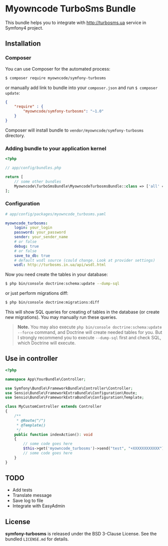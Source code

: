 Myowncode TurboSms Bundle
========================

This bundle helps you to integrate with http://turbosms.ua service in Symfony4 project.


Installation
------------

### Composer

You can use Composer for the automated process:

```bash
$ composer require myowncode/symfony-turbosms
```

or manually add link to bundle into your `composer.json` and run `$ composer update`:

```json
{
    "require" : {
        "myowncode/symfony-turbosms": "~1.0"
    }
}
```

Composer will install bundle to `vendor/myowncode/symfony-turbosms` directory.

### Adding bundle to your application kernel

```php
<?php

// app/config/bundles.php

return [
    // some other bundles
    Myowncode\TurboSmsBundle\MyowncodeTurbosmsBundle::class => ['all' => true],
];
```

### Configuration

```yaml
# app/config/packages/myowncode_turbosms.yaml

myowncode_turbosms:
    login: your_login
    password: your_password
    sender: your_sender_name
    # or false
    debug: true
    # or false
    save_to_db: true
    # default wsdl source (could change. Look at provider settings)
    wsdl: http://turbosms.in.ua/api/wsdl.html
```

Now you need create the tables in your database:

```bash
$ php bin/console doctrine:schema:update --dump-sql
```
or just perform migrations diff:
```bash
$ php bin/console doctrine:migrations:diff
```

This will show SQL queries for creating of tables in the database (or create new migrations). You may manually run these queries.

> **Note.**
You may also execute `php bin/console doctrine:schema:update --force` command, and Doctrine will create needed
tables for you. But I strongly recommend you to execute `--dump-sql` first and check SQL, which Doctrine will execute.


Use in controller
-----

```php
<?php 

namespace App\YourBundle\Controller;

use Symfony\Bundle\FrameworkBundle\Controller\Controller;
use Sensio\Bundle\FrameworkExtraBundle\Configuration\Route;
use Sensio\Bundle\FrameworkExtraBundle\Configuration\Template;

class MyCustomController extends Controller
{
    /**
     * @Route("/")
     * @Template()
     */
    public function indexAction(): void
    {
        // some code goes here
        $this->get('myowncode_turbosms')->send("test", "+XXXXXXXXXXXX");
        // some code goes here
    }
}
```


TODO
-----
* Add tests
* Translate message
* Save log to file
* Integrate with EasyAdmin

## License

**symfony-turbosms** is released under the BSD 3-Clause License. See the bundled `LICENSE.md` for details.